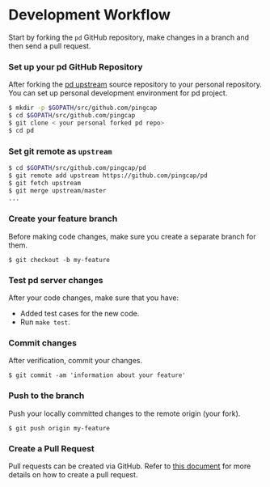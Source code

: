 # Development Workflow


Start by forking the `pd` GitHub repository, make changes in a branch and then send a pull request. 

### Set up your pd GitHub Repository


After forking the [pd upstream](https://github.com/pingcap/pd/fork) source repository to your personal repository. You can set up personal development environment for pd project.

```sh
$ mkdir -p $GOPATH/src/github.com/pingcap
$ cd $GOPATH/src/github.com/pingcap
$ git clone < your personal forked pd repo>
$ cd pd
```

### Set git remote as ``upstream``


```sh
$ cd $GOPATH/src/github.com/pingcap/pd
$ git remote add upstream https://github.com/pingcap/pd
$ git fetch upstream
$ git merge upstream/master
...
```

### Create your feature branch


Before making code changes, make sure you create a separate branch for them.

```
$ git checkout -b my-feature
```

### Test pd server changes


After your code changes, make sure that you have:

- Added test cases for the new code.
- Run `make test`.


### Commit changes


After verification, commit your changes. 

```
$ git commit -am 'information about your feature'
```

### Push to the branch


Push your locally committed changes to the remote origin (your fork).

```
$ git push origin my-feature
```

### Create a Pull Request


Pull requests can be created via GitHub. Refer to [this document](https://help.github.com/articles/creating-a-pull-request/) for more details on how to create a pull request.
